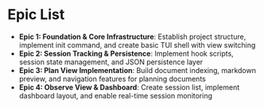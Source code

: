# Epic List

- **Epic 1: Foundation & Core Infrastructure**: Establish project structure, implement init command, and create basic TUI shell with view switching
- **Epic 2: Session Tracking & Persistence**: Implement hook scripts, session state management, and JSON persistence layer
- **Epic 3: Plan View Implementation**: Build document indexing, markdown preview, and navigation features for planning documents
- **Epic 4: Observe View & Dashboard**: Create session list, implement dashboard layout, and enable real-time session monitoring

